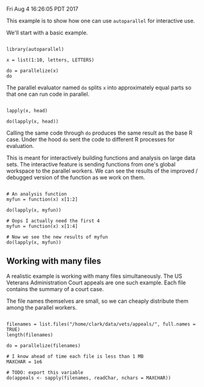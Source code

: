 Fri Aug  4 16:26:05 PDT 2017

This example is to show how one can use `autoparallel` for interactive use.

We'll start with a basic example.

```{R}

library(autoparallel)

x = list(1:10, letters, LETTERS)

do = parallelize(x)
do

```

The parallel evaluator named `do` splits `x` into approximately equal parts
so that one can run code in parallel.

```{R}

lapply(x, head)

do(lapply(x, head))

```

Calling the same code through `do` produces the same result as the base R
case. Under the hood `do` sent the code to different R processes for
evaluation. 

This is meant for interactively building functions and analysis on large
data sets. The interactive feature is sending functions from one's global
workspace to the parallel workers. We can see the results of the improved /
debugged version of the function as we work on them.

```{R}

# An analysis function
myfun = function(x) x[1:2]

do(lapply(x, myfun))

# Oops I actually need the first 4
myfun = function(x) x[1:4]

# Now we see the new results of myfun
do(lapply(x, myfun))

```

## Working with many files

A realistic example is working with many files simultaneously. The US
Veterans Administration Court
appeals are one such example. Each file contains the summary of a court
case. 

The file names themselves are small, so we can cheaply distribute them
among the parallel workers.

```{R}

filenames = list.files("/home/clark/data/vets/appeals/", full.names = TRUE)
length(filenames)

do = parallelize(filenames)

# I know ahead of time each file is less than 1 MB
MAXCHAR = 1e6

# TODO: export this variable
do(appeals <- sapply(filenames, readChar, nchars = MAXCHAR))

```
